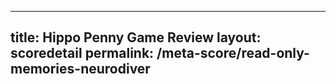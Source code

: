 ---
        
title: Hippo Penny Game Review
layout: scoredetail
permalink: /meta-score/read-only-memories-neurodiver
---